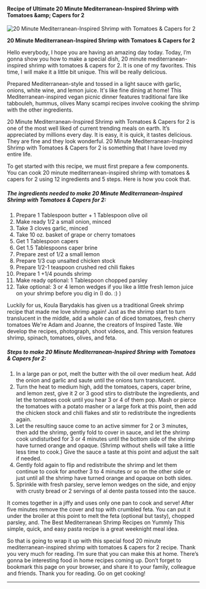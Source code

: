             

#### Recipe of Ultimate 20 Minute Mediterranean-Inspired Shrimp with Tomatoes &amp;amp; Capers for 2

![20 Minute Mediterranean-Inspired Shrimp with Tomatoes &amp; Capers for 2](https://img-global.cpcdn.com/recipes/b76c93a2ee543c16/751x532cq70/20-minute-mediterranean-inspired-shrimp-with-tomatoes-capers-for-2-recipe-main-photo.jpg)

**20 Minute Mediterranean-Inspired Shrimp with Tomatoes &amp; Capers for 2**

Hello everybody, I hope you are having an amazing day today. Today, I’m gonna show you how to make a special dish, 20 minute mediterranean-inspired shrimp with tomatoes & capers for 2. It is one of my favorites. This time, I will make it a little bit unique. This will be really delicious.

Prepared Mediterranean-style and tossed in a light sauce with garlic, onions, white wine, and lemon juice. It's like fine dining at home! This Mediterranean-inspired vegan picnic dinner features traditional fare like tabbouleh, hummus, olives Many scampi recipes involve cooking the shrimp with the other ingredients.

20 Minute Mediterranean-Inspired Shrimp with Tomatoes & Capers for 2 is one of the most well liked of current trending meals on earth. It’s appreciated by millions every day. It is easy, it is quick, it tastes delicious. They are fine and they look wonderful. 20 Minute Mediterranean-Inspired Shrimp with Tomatoes & Capers for 2 is something that I have loved my entire life.

To get started with this recipe, we must first prepare a few components. You can cook 20 minute mediterranean-inspired shrimp with tomatoes & capers for 2 using 12 ingredients and 5 steps. Here is how you cook that.

##### The ingredients needed to make 20 Minute Mediterranean-Inspired Shrimp with Tomatoes & Capers for 2:

1.  Prepare 1 Tablespoon butter + 1 Tablespoon olive oil
2.  Make ready 1/2 a small onion, minced
3.  Take 3 cloves garlic, minced
4.  Take 10 oz. basket of grape or cherry tomatoes
5.  Get 1 Tablespoon capers
6.  Get 1.5 Tablespoons caper brine
7.  Prepare zest of 1/2 a small lemon
8.  Prepare 1/3 cup unsalted chicken stock
9.  Prepare 1/2-1 teaspoon crushed red chili flakes
10.  Prepare 1 +1/4 pounds shrimp
11.  Make ready optional: 1 Tablespoon chopped parsley
12.  Take optional: 3 or 4 lemon wedges if you like a little fresh lemon juice on your shrimp before you dig in (I do. :) )

Luckily for us, Koula Barydakis has given us a traditional Greek shrimp recipe that made me love shrimp again! Just as the shrimp start to turn translucent in the middle, add a whole can of diced tomatoes, fresh cherry tomatoes We're Adam and Joanne, the creators of Inspired Taste. We develop the recipes, photograph, shoot videos, and. This version features shrimp, spinach, tomatoes, olives, and feta.

##### Steps to make 20 Minute Mediterranean-Inspired Shrimp with Tomatoes & Capers for 2:

1.  In a large pan or pot, melt the butter with the oil over medium heat. Add the onion and garlic and saute until the onions turn translucent.
2.  Turn the heat to medium high, add the tomatoes, capers, caper brine, and lemon zest, give it 2 or 3 good stirs to distribute the ingredients, and let the tomatoes cook until you hear 3 or 4 of them pop. Mash or pierce the tomatoes with a potato masher or a large fork at this point, then add the chicken stock and chili flakes and stir to redistribute the ingredients again.
3.  Let the resulting sauce come to an active simmer for 2 or 3 minutes, then add the shrimp, gently fold to cover in sauce, and let the shrimp cook undisturbed for 3 or 4 minutes until the bottom side of the shrimp have turned orange and opaque. (Shrimp without shells will take a little less time to cook.) Give the sauce a taste at this point and adjust the salt if needed.
4.  Gently fold again to flip and redistribute the shrimp and let them continue to cook for another 3 to 4 minutes or so on the other side or just until all the shrimp have turned orange and opaque on both sides.
5.  Sprinkle with fresh parsley, serve lemon wedges on the side, and enjoy with crusty bread or 2 servings of al dente pasta tossed into the sauce.

It comes together in a jiffy and uses only one pan to cook and serve! After five minutes remove the cover and top with crumbled feta. You can put it under the broiler at this point to melt the feta (optional but tasty), chopped parsley, and. The Best Mediterranean Shrimp Recipes on Yummly This simple, quick, and easy pasta recipe is a great weeknight meal idea.

So that is going to wrap it up with this special food 20 minute mediterranean-inspired shrimp with tomatoes & capers for 2 recipe. Thank you very much for reading. I’m sure that you can make this at home. There’s gonna be interesting food in home recipes coming up. Don’t forget to bookmark this page on your browser, and share it to your family, colleague and friends. Thank you for reading. Go on get cooking!

* * *